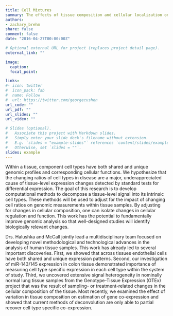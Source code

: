 ```yaml
---
title: Cell Mixtures
summary: The effects of tissue composition and cellular localization on genomic measurements.
authors:
- zachary_brehm
share: false
comment: false
date: "2016-04-27T00:00:00Z"

# Optional external URL for project (replaces project detail page).
external_link: ""

image:
  caption: 
  focal_point: 

links:
#- icon: twitter
#  icon_pack: fab
#  name: Follow
#  url: https://twitter.com/georgecushen
url_code: ""
url_pdf: ""
url_slides: ""
url_video: ""

# Slides (optional).
#   Associate this project with Markdown slides.
#   Simply enter your slide deck's filename without extension.
#   E.g. `slides = "example-slides"` references `content/slides/example-slides.md`.
#   Otherwise, set `slides = ""`.
slides: example
---
```


Within a tissue, component cell types have both shared and unique genomic profiles and corresponding cellular functions. We hypothesize that the changing ratios of cell types in disease are a major, underappreciated cause of tissue-level expression changes detected by standard tests for differential expression. The goal of this research is to develop computational methods to decompose a tissue-level signal into its intrinsic cell types. These methods will be used to adjust for the impact of changing cell ratios on genomic measurements within tissue samples. By adjusting for changes in cellular composition, one can isolate changes in cellular regulation and function. This work has the potential to fundamentally improve genomic analysis so that well-designed studies will identify biologically relevant changes. 

Drs. Halushka and McCall jointly lead a multidisciplinary team focused on developing novel methodological and technological advances in the analysis of human tissue samples. This work has already led to several important discoveries. First, we showed that across tissues endothelial cells have both shared and unique expression patterns. Second, our investigation of miR-143/145 expression in colon tissue demonstrated importance of measuring cell type specific expression in each cell type within the system of study. Third, we uncovered extensive signal heterogeneity in nominally normal lung tissue samples from the Genotype-Tissue Expression (GTEx) project that was the result of sampling- or treatment-related changes in the cellular composition of the tissue. Most recently, we examined the effect of variation in tissue composition on estimation of gene co-expression and showed that current methods of deconvolution are only able to partial recover cell type specific co-expression.
